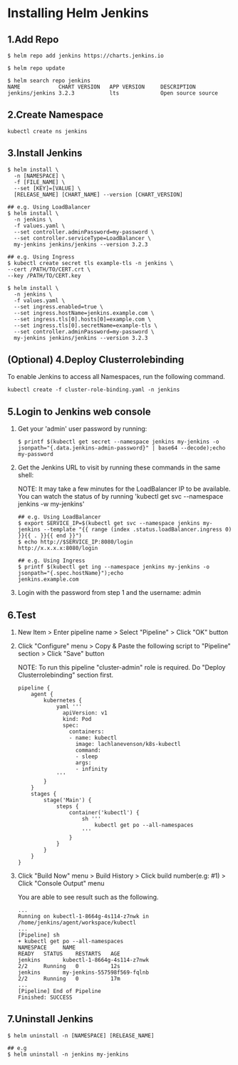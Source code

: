 # Installing Helm Jenkins

## 1.Add Repo

```
$ helm repo add jenkins https://charts.jenkins.io

$ helm repo update

$ helm search repo jenkins
NAME            CHART VERSION   APP VERSION     DESCRIPTION
jenkins/jenkins 3.2.3           lts             Open source source 
```

## 2.Create Namespace

```
kubectl create ns jenkins
```

## 3.Install Jenkins

```
$ helm install \
  -n [NAMESPACE] \
  -f [FILE_NAME] \
  --set [KEY]=[VALUE] \
  [RELEASE_NAME] [CHART_NAME] --version [CHART_VERSION]

## e.g. Using LoadBalancer
$ helm install \
  -n jenkins \
  -f values.yaml \
  --set controller.adminPassword=my-password \
  --set controller.serviceType=LoadBalancer \
  my-jenkins jenkins/jenkins --version 3.2.3

## e.g. Using Ingress
$ kubectl create secret tls example-tls -n jenkins \
--cert /PATH/TO/CERT.crt \
--key /PATH/TO/CERT.key

$ helm install \
  -n jenkins \
  -f values.yaml \
  --set ingress.enabled=true \
  --set ingress.hostName=jenkins.example.com \
  --set ingress.tls[0].hosts[0]=example.com \
  --set ingress.tls[0].secretName=example-tls \
  --set controller.adminPassword=my-password \
  my-jenkins jenkins/jenkins --version 3.2.3
```

## (Optional) 4.Deploy Clusterrolebinding
To enable Jenkins to access all Namespaces, run the following command.

```
kubectl create -f cluster-role-binding.yaml -n jenkins
```

## 5.Login to Jenkins web console

1. Get your 'admin' user password by running:

    ```
    $ printf $(kubectl get secret --namespace jenkins my-jenkins -o jsonpath="{.data.jenkins-admin-password}" | base64 --decode);echo
    my-password
    ```

2. Get the Jenkins URL to visit by running these commands in the same shell:

    NOTE: It may take a few minutes for the LoadBalancer IP to be available.
          You can watch the status of by running 'kubectl get svc --namespace jenkins -w my-jenkins'
  
    ```
    ## e.g. Using LoadBalancer
    $ export SERVICE_IP=$(kubectl get svc --namespace jenkins my-jenkins --template "{{ range (index .status.loadBalancer.ingress 0) }}{{ . }}{{ end }}")
    $ echo http://$SERVICE_IP:8080/login
    http://x.x.x.x:8080/login

    ## e.g. Using Ingress
    $ printf $(kubectl get ing --namespace jenkins my-jenkins -o jsonpath="{.spec.hostName}");echo
    jenkins.example.com
    ```

3. Login with the password from step 1 and the username: admin

## 6.Test

1. New Item > Enter pipeline name > Select "Pipeline" > Click "OK" button

2. Click "Configure" menu > Copy & Paste the following script to "Pipeline" section > Click "Save" button

    NOTE: To run this pipeline "cluster-admin" role is required. Do "Deploy Clusterrolebinding" section first.

    ```
    pipeline {
        agent {
            kubernetes {
                yaml '''
                  apiVersion: v1
                  kind: Pod
                  spec:
                    containers:
                    - name: kubectl
                      image: lachlanevenson/k8s-kubectl
                      command:
                      - sleep
                      args:
                      - infinity
                '''
            }
        }
        stages {
            stage('Main') {
                steps {
                    container('kubectl') {
                        sh '''
                            kubectl get po --all-namespaces
                        '''
                    }
                }
            }
        }
    }
    ```

3. Click "Build Now" menu > Build History > Click build number(e.g: #1) > Click "Console Output" menu

    You are able to see result such as the following.

    ```
    ...
    Running on kubectl-1-8664g-4s114-z7nwk in /home/jenkins/agent/workspace/kubectl
    ...
    [Pipeline] sh
    + kubectl get po --all-namespaces
    NAMESPACE     NAME                                                        READY   STATUS    RESTARTS   AGE
    jenkins       kubectl-1-8664g-4s114-z7nwk                                 2/2     Running   0          12s
    jenkins       my-jenkins-557598f569-fqlnb                                 2/2     Running   0          17m
    ...
    [Pipeline] End of Pipeline
    Finished: SUCCESS
    ```

## 7.Uninstall Jenkins

```
$ helm uninstall -n [NAMESPACE] [RELEASE_NAME]

## e.g
$ helm uninstall -n jenkins my-jenkins
```
